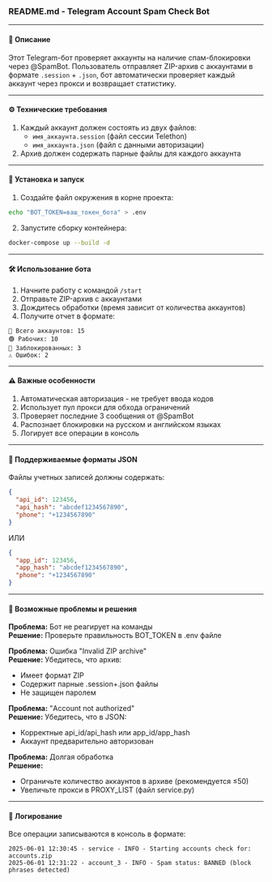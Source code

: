 ### README.md - Telegram Account Spam Check Bot

---

#### 📝 Описание
Этот Telegram-бот проверяет аккаунты на наличие спам-блокировки через @SpamBot. Пользователь отправляет ZIP-архив с аккаунтами в формате `.session` + `.json`, бот автоматически проверяет каждый аккаунт через прокси и возвращает статистику.

---

#### ⚙️ Технические требования
1. Каждый аккаунт должен состоять из двух файлов:
   - `имя_аккаунта.session` (файл сессии Telethon)
   - `имя_аккаунта.json` (файл с данными авторизации)
2. Архив должен содержать парные файлы для каждого аккаунта

---

#### 🚀 Установка и запуск

1. Создайте файл окружения в корне проекта:
```bash
echo "BOT_TOKEN=ваш_токен_бота" > .env
```

2. Запустите сборку контейнера:
```bash
docker-compose up --build -d
```

---

#### 🛠 Использование бота

1. Начните работу с командой `/start`
2. Отправьте ZIP-архив с аккаунтами
3. Дождитесь обработки (время зависит от количества аккаунтов)
4. Получите отчет в формате:
```
👥 Всего аккаунтов: 15
🟢 Рабочих: 10
🔴 Заблокированных: 3
⚠️ Ошибок: 2
```

---

#### ⚠️ Важные особенности
1. Автоматическая авторизация - не требует ввода кодов
2. Использует пул прокси для обхода ограничений
3. Проверяет последние 3 сообщения от @SpamBot
4. Распознает блокировки на русском и английском языках
5. Логирует все операции в консоль

---

#### 🧩 Поддерживаемые форматы JSON
Файлы учетных записей должны содержать:
```json
{
  "api_id": 123456,
  "api_hash": "abcdef1234567890",
  "phone": "+1234567890"
}
```
ИЛИ
```json
{
  "app_id": 123456,
  "app_hash": "abcdef1234567890",
  "phone": "+1234567890"
}
```

---

#### 🔧 Возможные проблемы и решения

**Проблема:** Бот не реагирует на команды  
**Решение:** Проверьте правильность BOT_TOKEN в .env файле

**Проблема:** Ошибка "Invalid ZIP archive"  
**Решение:** Убедитесь, что архив:
- Имеет формат ZIP
- Содержит парные .session+.json файлы
- Не защищен паролем

**Проблема:** "Account not authorized"  
**Решение:** Убедитесь, что в JSON:
- Корректные api_id/api_hash или app_id/app_hash
- Аккаунт предварительно авторизован

**Проблема:** Долгая обработка  
**Решение:** 
- Ограничьте количество аккаунтов в архиве (рекомендуется ≤50)
- Увеличьте прокси в PROXY_LIST (файл service.py)

---

#### 📄 Логирование
Все операции записываются в консоль в формате:
```
2025-06-01 12:30:45 - service - INFO - Starting accounts check for: accounts.zip
2025-06-01 12:31:22 - account_3 - INFO - Spam status: BANNED (block phrases detected)
```
